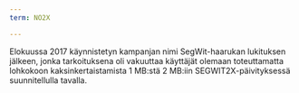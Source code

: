 ```yaml
---
term: NO2X

---
```

Elokuussa 2017 käynnistetyn kampanjan nimi SegWit-haarukan lukituksen jälkeen, jonka tarkoituksena oli vakuuttaa käyttäjät olemaan toteuttamatta lohkokoon kaksinkertaistamista 1 MB:stä 2 MB:iin SEGWIT2X-päivityksessä suunnitellulla tavalla.